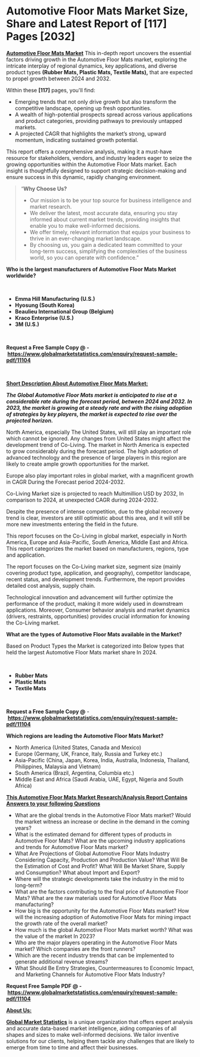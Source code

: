 <h1>Automotive Floor Mats Market Size, Share and Latest Report of [117] Pages [2032]</h1>
<p><a href="https://www.globalmarketstatistics.com/market-reports/automotive-floor-mats-market-11104"><strong>Automotive Floor Mats Market</strong></a> This in-depth report uncovers the essential factors driving growth in the Automotive Floor Mats market, exploring the intricate interplay of regional dynamics, key applications, and diverse product types <strong>(Rubber Mats, Plastic Mats, Textile Mats),</strong> that are expected to propel growth between 2024 and 2032.</p>
<p>Within these <strong>[117]</strong> pages, you'll find:</p>
<ul>
<li>Emerging trends that not only drive growth but also transform the competitive landscape, opening up fresh opportunities.</li>
<li>A wealth of high-potential prospects spread across various applications and product categories, providing pathways to previously untapped markets.</li>
<li>A projected CAGR that highlights the market&rsquo;s strong, upward momentum, indicating sustained growth potential.</li>
</ul>
<p>This report offers a comprehensive analysis, making it a must-have resource for stakeholders, vendors, and industry leaders eager to seize the growing opportunities within the Automotive Floor Mats market. Each insight is thoughtfully designed to support strategic decision-making and ensure success in this dynamic, rapidly changing environment.</p>
<blockquote class="">
<p>&ldquo;<strong>Why Choose Us? </strong></p>
<ul>
<li>Our mission is to be your top source for business intelligence and market research.</li>
<li>We deliver the latest, most accurate data, ensuring you stay informed about current market trends, providing insights that enable you to make well-informed decisions.</li>
<li>We offer timely, relevant information that equips your business to thrive in an ever-changing market landscape.</li>
<li>By choosing us, you gain a dedicated team committed to your long-term success, simplifying the complexities of the business world, so you can operate with confidence.&rdquo;</li>
</ul>
</blockquote>
<p><strong>Who is the largest manufacturers of Automotive Floor Mats Market worldwide?</strong></p>
<p>&nbsp;</p>
<ul>
<li><strong>Emma Hill Manufacturing (U.S.)</strong></li>
<li><strong>Hyosung (South Korea)</strong></li>
<li><strong>Beaulieu International Group (Belgium)</strong></li>
<li><strong>Kraco Enterprise (U.S.)</strong></li>
<li><strong>3M (U.S.)</strong></li>
</ul>
<p>&nbsp;</p>
<p><strong>Request a Free Sample Copy @ -&nbsp;</strong><a href="https://www.globalmarketstatistics.com/enquiry/request-sample-pdf/11104"><strong>https://www.globalmarketstatistics.com/enquiry/request-sample-pdf/11104</strong></a></p>
<p>&nbsp;</p>
<p><strong><u>Short Description About Automotive Floor Mats Market:</u></strong></p>
<p><strong><em>The Global Automotive Floor Mats market is anticipated to rise at a considerable rate during the forecast period, between 2024 and 2032. In 2023, the market is growing at a steady rate and with the rising adoption of strategies by key players, the market is expected to rise over the projected horizon.</em></strong></p>
<p>North America, especially The United States, will still play an important role which cannot be ignored. Any changes from United States might affect the development trend of Co-Living. The market in North America is expected to grow considerably during the forecast period. The high adoption of advanced technology and the presence of large players in this region are likely to create ample growth opportunities for the market.</p>
<p>Europe also play important roles in global market, with a magnificent growth in CAGR During the Forecast period 2024-2032.</p>
<p>Co-Living Market size is projected to reach Multimillion USD by 2032, In comparison to 2024, at unexpected CAGR during 2024-2032.</p>
<p>Despite the presence of intense competition, due to the global recovery trend is clear, investors are still optimistic about this area, and it will still be more new investments entering the field in the future.</p>
<p>This report focuses on the Co-Living in global market, especially in North America, Europe and Asia-Pacific, South America, Middle East and Africa. This report categorizes the market based on manufacturers, regions, type and application.</p>
<p>The report focuses on the Co-Living market size, segment size (mainly covering product type, application, and geography), competitor landscape, recent status, and development trends. Furthermore, the report provides detailed cost analysis, supply chain.</p>
<p>Technological innovation and advancement will further optimize the performance of the product, making it more widely used in downstream applications. Moreover, Consumer behavior analysis and market dynamics (drivers, restraints, opportunities) provides crucial information for knowing the Co-Living market.</p>
<p><strong>What are the types of Automotive Floor Mats available in the Market?</strong></p>
<p>Based on Product Types the Market is categorized into Below types that held the largest Automotive Floor Mats market share In 2024.</p>
<p>&nbsp;</p>
<ul>
<li><strong>Rubber Mats</strong></li>
<li><strong>Plastic Mats</strong></li>
<li><strong>Textile Mats</strong></li>
</ul>
<p>&nbsp;</p>
<p><strong>Request a Free Sample Copy @</strong>&nbsp;-&nbsp;<a href="https://www.globalmarketstatistics.com/enquiry/request-sample-pdf/11104"><strong>https://www.globalmarketstatistics.com/enquiry/request-sample-pdf/11104</strong></a></p>
<p><strong>Which regions are leading the Automotive Floor Mats Market?</strong></p>
<ul>
<li>North America (United States, Canada and Mexico)</li>
<li>Europe (Germany, UK, France, Italy, Russia and Turkey etc.)</li>
<li>Asia-Pacific (China, Japan, Korea, India, Australia, Indonesia, Thailand, Philippines, Malaysia and Vietnam)</li>
<li>South America (Brazil, Argentina, Columbia etc.)</li>
<li>Middle East and Africa (Saudi Arabia, UAE, Egypt, Nigeria and South Africa)</li>
</ul>
<p><strong><u>This Automotive Floor Mats Market Research/Analysis Report Contains Answers to your following Questions</u></strong></p>
<ul>
<li>What are the global trends in the Automotive Floor Mats market? Would the market witness an increase or decline in the demand in the coming years?</li>
<li>What is the estimated demand for different types of products in Automotive Floor Mats? What are the upcoming industry applications and trends for Automotive Floor Mats market?</li>
<li>What Are Projections of Global Automotive Floor Mats Industry Considering Capacity, Production and Production Value? What Will Be the Estimation of Cost and Profit? What Will Be Market Share, Supply and Consumption? What about Import and Export?</li>
<li>Where will the strategic developments take the industry in the mid to long-term?</li>
<li>What are the factors contributing to the final price of Automotive Floor Mats? What are the raw materials used for Automotive Floor Mats manufacturing?</li>
<li>How big is the opportunity for the Automotive Floor Mats market? How will the increasing adoption of Automotive Floor Mats for mining impact the growth rate of the overall market?</li>
<li>How much is the global Automotive Floor Mats market worth? What was the value of the market In 2023?</li>
<li>Who are the major players operating in the Automotive Floor Mats market? Which companies are the front runners?</li>
<li>Which are the recent industry trends that can be implemented to generate additional revenue streams?</li>
<li>What Should Be Entry Strategies, Countermeasures to Economic Impact, and Marketing Channels for Automotive Floor Mats Industry?</li>
</ul>
<p><strong>Request Free Sample PDF @ -&nbsp;</strong><a href="https://www.globalmarketstatistics.com/enquiry/request-sample-pdf/11104"><strong>https://www.globalmarketstatistics.com/enquiry/request-sample-pdf/11104</strong></a></p>
<p><strong><u>About Us:</u></strong></p>
<p><a href="https://www.globalmarketstatistics.com/"><strong>Global Market Statistics</strong></a>&nbsp;is a unique organization that offers expert analysis and accurate data-based market intelligence, aiding companies of all shapes and sizes to make well-informed decisions. We tailor inventive solutions for our clients, helping them tackle any challenges that are likely to emerge from time to time and affect their businesses.</p>